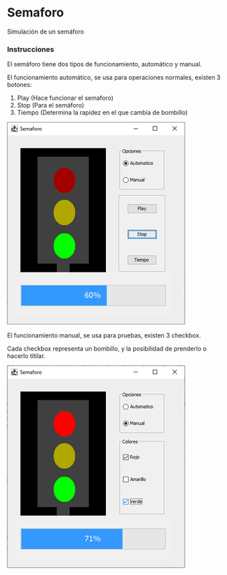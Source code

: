 # Semaforo
Simulación de un semáforo

### Instrucciones

El semáforo tiene dos tipos de funcionamiento, automático y manual.

El funcionamiento automático, se usa para operaciones normales, existen 3 botones:
1. Play (Hace funcionar el semaforo)
2. Stop (Para el semáforo)
3. Tiempo (Determina la rapidez en el que cambia de bombillo)

<img src="assets/ImgPrincipal.png"/>

El funcionamiento manual, se usa para pruebas, existen 3 checkbox. 

Cada checkbox representa un bombillo, y la posibilidad de prenderlo o hacerlo titilar. 

<img src="assets/ImgManual.png"/>

